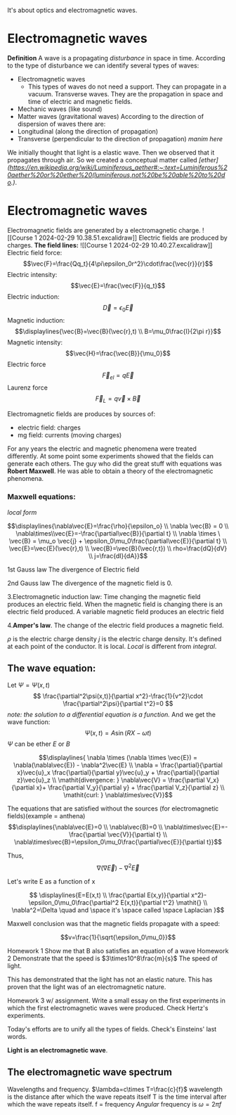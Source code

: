 It's about optics and electromagnetic waves.

# Electromagnetic waves
**Definition** A wave is a propagating *disturbance* in space in time.
According to the type of disturbance we can identify several types of waves:
* Electromagnetic waves
	* This types of waves do not need a support. They can propagate in a vacuum. Transverse waves. They are the propagation in space and time of electric and magnetic fields.
* Mechanic waves (like sound)
* Matter waves (gravitational waves)
According to the direction of dispersion of waves there are:
* Longitudinal (along the direction of propagation)
* Transverse (perpendicular to the direction of propagation)
_manim here_

We initially thought that light is a elastic wave. Then we observed that it propagates through air. So we created a conceptual matter called *[ether](https://en.wikipedia.org/wiki/Luminiferous_aether#:~:text=Luminiferous%20aether%20or%20ether%20(luminiferous,not%20be%20able%20to%20do.)*.


# Electromagnetic waves
Electromagnetic fields are generated by a electromagnetic charge.
![[Course 1 2024-02-29 10.38.51.excalidraw]]
Electric fields are produced by charges.
**The field lines:**
![[Course 1 2024-02-29 10.40.27.excalidraw]]
Electric field force:
$$\vec{F}=\frac{Qq_t}{4\pi\epsilon_0r^2}\cdot\frac{\vec{r}}{r}$$
Electric intensity:
$$\vec{E}=\frac{\vec{F}}{q_t}$$
Electric induction:
$$\vec{D}=\epsilon_0\vec{E}$$
Magnetic induction:
$$\displaylines{\vec{B}=\vec{B}(\vec{r},t) \\ B=\mu_0\frac{I}{2\pi r}}$$
Magnetic intensity:
$$\vec{H}=\frac{\vec{B}}{\mu_0}$$
Electric force
$$\vec{F}_{el}=q\vec{E}$$
Laurenz force
$$\vec{F}_L=q\vec{v}\times\vec{B}$$

Electromagnetic fields are produces by sources of:
* electric field: charges
* mg field: currents (moving charges)

For any years the electric and magnetic phenomena were treated differently.
At some point some experiments showed that the fields can generate each others. The guy who did the great stuff with equations was **Robert Maxwell**.
He was able to obtain a theory of the electromagnetic phenomena.

### Maxwell equations:
_local form_

$$\displaylines{\nabla\vec{E}=\frac{\rho}{\epsilon_o} \\ \nabla \vec{B} = 0 \\ \nabla\times\\vec{E}=-\frac{\partial\vec{B}}{\partial t} \\ \nabla \times \ \vec{B} = \mu_o \vec{j} + \epsilon_0\mu_0\frac{\partial\vec{E}}{\partial t} \\ \vec{E}=\vec{E}(\vec{r},t) \\ \vec{B}=\vec{B}(\vec{r,t}) \\ rho=\frac{dQ}{dV} \\ j=\frac{dI}{dA}}$$

1st Gauss law
The divergence of Electric field

2nd Gauss law 
The divergence of the magnetic field is 0.

3.Electromagnetic induction law:
Time changing the magnetic field produces an electric field.
When the magnetic field is changing there is an electric field produced.
A variable magnetic field produces an electric field

4.**Amper's law**.
The change of the electric field produces a magnetic field.

$\rho$ is the electric charge density
$j$ is the electric charge density. It's defined at each point of the conductor. It is local. *Local* is different from *integral*.

## The wave equation:
Let $\Psi=\Psi(x,t)$
$$
\frac{\partial^2\psi(x,t)}{\partial x^2}-\frac{1}{v^2}\cdot \frac{\partial^2\psi}{\partial t^2}=0
$$
_note: the solution to a differential equation is a function._
And we get the wave function:
$$\Psi(x,t)=A\sin(RX-\omega t)$$
$\Psi$ can be ether $E$ or  $B$

$$\displaylines{ \nabla \times (\nabla \times \vec{E}) = \nabla(\nabla\vec{E}) - \nabla^2\vec{E} \\ \nabla = \frac{\partial}{\partial x}\vec{u}_x \frac{\partial}{\partial y}\vec{u}_y + \frac{\partial}{\partial z}\vec{u}_z \\ \mathit{divergence: } \nabla\vec{V} = \frac{\partial V_x}{\partial x}+ \frac{\partial V_y}{\partial y} + \frac{\partial V_z}{\partial z} \\ \mathit{curl: } \nabla\times\vec{V}}$$

The equations that are satisfied without the sources (for electromagnetic fields)(example = anthena)
$$\displaylines{\nabla\vec{E}=0 \\ \nabla\vec{B}=0 \\ \nabla\times\vec{E}=-\frac{\partial \vec{V}}{\partial t} \\ \nabla\times\vec{B}=\epsilon_0\mu_0\frac{\partial\vec{E}}{\partial t}}$$

Thus,
$$\nabla(\nabla\vec{E})-\nabla^2\vec{E}$$

Let's write E as a function of x

$$
\displaylines{E=E(x,t) \\ 
\frac{\partial E(x,y)}{\partial x^2}-\epsilon_0\mu_0\frac{\partial^2 E(x,t)}{\partial t^2} \mathit{}
\\
\nabla^2=\Delta \quad and \space it's \space called \space Laplacian
}$$

Maxwell conclusion was that the magnetic fields propagate with a speed:


$$v=\frac{1}{\sqrt{\epsilon_0\mu_0}}$$

Homework 1
Show me that B also satisfies an equation of a wave
Homework 2
Demonstrate that the speed is $3\times10^8\frac{m}{s}$
The speed of light.

This has demonstrated that the light has not an elastic nature.
This has proven that the light was of an electromagnetic nature.

Homework 3 w/ assignment.
Write a small essay on the first experiments in which the first electromagnetic waves were produced. Check Hertz's experiments.


Today's efforts are to unify all the types of fields. Check's Einsteins' last words.

**Light is an electromagnetic wave**.

## The electromagnetic wave spectrum
Wavelengths and frequency.
$\lambda=c\times T=\frac{c}{f}$
wavelength is the distance after which the wave repeats itself
T is the time interval after which the wave repeats itself.
f = frequency
*Angular* frequency is $\omega=2\pi f$
